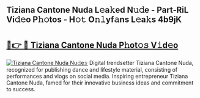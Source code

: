 ## Tiziana Cantone Nuda L𝚎a𝚔ed N𝚞𝚍e - Part-RiL Vi𝚍𝚎o P𝚑𝚘tos - H𝚘𝚝 O𝚗𝚕yf𝚊ns L𝚎a𝚔s 4b9jK

# <h2><a href="http://kfe75q.oniu.top/?m=Tiziana+Cantone+Nuda">🔗👉 🔴 Tiziana Cantone Nuda P𝚑ot𝚘𝚜 V𝚒d𝚎o</a></h2>

[![Tiziana Cantone Nuda Nu𝚍e𝚜](https://i.imgur.com/0qMVB7G.gif)](http://kfe75q.oniu.top/?m=Tiziana+Cantone+Nuda)
Digital trendsetter Tiziana Cantone Nuda, recognized for publishing dance and lifestyle material, consisting of performances and vlogs on social media. Inspiring entrepreneur Tiziana Cantone Nuda, famed for their innovative business ideas and commitment to success.  
